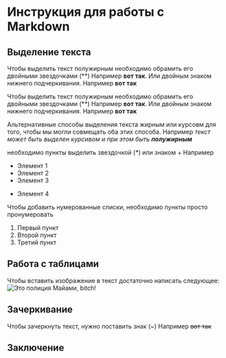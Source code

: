  # Инструкция для работы с Markdown

 ## Выделение текста

Чтобы выделить текст полужирным необходимо обрамить его двойными звездочками (**) Например **вот так**. Или двойным знаком нижнего подчеркивания. Например __вот  так__ 

 Чтобы выделить текст полужирным необходимо обрамить его двойными звездочками (**) Например **вот так**. Или двойным знаком нижнего подчеркивания. Например __вот  так__ 

 Альтернативные способы выделения текста жирным или курсовм для того, чтобы мы могли совмещать оба этих способа. Например _текст может быть выделен курсивом и при этом быть **полужирным**_

необходимо пункты выделить звездочкой (*) или знаком + Например 
 * Элемент 1
 * Элемент 2
 * Элемент 3
 + Элемент 4

 Чтобы добавить нумерованные списки, необходимо пункты просто пронумеровать 
 1. Первый пункт
 2. Второй пункт
 3. Третий пункт

 ## Работа с таблицами

 Чтобы вставить изображение в текст достаточно написать следующее: ![Это полиция Майами, bitch!](miami.jpg)

 ## Зачеркивание

 Чтобы зачеркнуть текст, нужно поставить знак (~) Например ~~вот так~~



 ## Заключение 